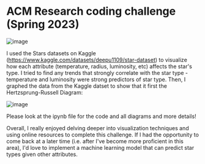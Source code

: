 # ACM Research coding challenge (Spring 2023)

![image](https://user-images.githubusercontent.com/72369124/211179527-0ee60624-2794-4e13-bf7f-f88b5c950e44.png)

I used the Stars datasets on Kaggle (https://www.kaggle.com/datasets/deepu1109/star-dataset) to visualize how each attribute (temperature, radius, luminosity, etc) affects the star's type. I tried to find any trends that strongly correlate with the star type - temperature and luminosity were strong predictors of star type. Then, I graphed the data from the Kaggle datset to show that it first the Hertzsprung-Russell Diagram:

![image](https://user-images.githubusercontent.com/43019257/216169849-09312a8b-443a-4109-99f5-7e08c320be28.png)


Please look at the ipynb file for the code and all diagrams and more details!

Overall, I really enjoyed delving deeper into visualization techniques and using online resources to complete this challenge.
If I had the opportunity to come back at a later time (i.e. after I've become more proficient in this area), I'd love to implement a machine learning model that can predict star types given other attributes.
